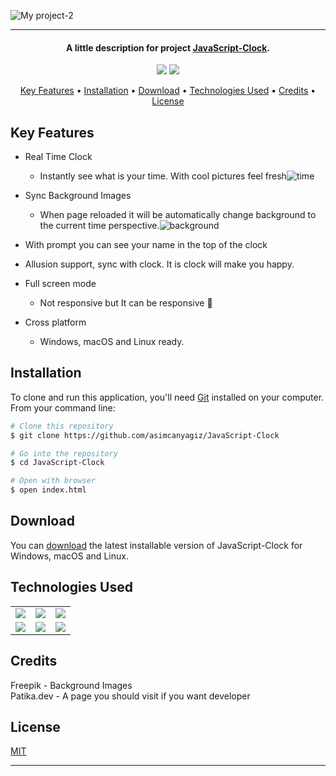 ![My project-2](https://user-images.githubusercontent.com/89473605/175666125-9cfbce77-d2a6-4b35-a2c2-c1e74d0ee7f0.png)

<hr>
<h4 align="center">A little description for project <a href="https://github.com/asimcanyagiz/JavaScript-Clock" target="_blank">JavaScript-Clock</a>.</h4>

<p align="center">
  <img src="https://img.shields.io/github/commit-activity/y/asimcanyagiz/JavaScript-Clock">
  <img src="https://img.shields.io/github/license/asimcanyagiz/JavaScript-Clock">
</p>

<p align="center">
  <a href="#key-features">Key Features</a> •
  <a href="#installation">Installation</a> •
  <a href="#download">Download</a> •
  <a href="#technologies-used">Technologies Used</a> •
  <a href="#credits">Credits</a> •
  <a href="#license">License</a>
</p>

## Key Features

* Real Time Clock
  - Instantly see what is your time. With cool pictures feel fresh![time](https://user-images.githubusercontent.com/89473605/175769704-698dc8b6-a247-486c-89a9-409166a4e32e.gif)

* Sync Background Images
  - When page reloaded it will be automatically change background to the current time perspective.![background](https://user-images.githubusercontent.com/89473605/175769758-ff954597-6015-494b-9257-0964fbf60b9e.gif)

* With prompt you can see your name in the top of the clock
* Allusion support, sync with clock. It is clock will make you happy.
* Full screen mode
  - Not responsive but It can be responsive 🌺
* Cross platform
  - Windows, macOS and Linux ready.

## Installation

To clone and run this application, you'll need [Git](https://git-scm.com) installed on your computer. From your command line:

```bash
# Clone this repository
$ git clone https://github.com/asimcanyagiz/JavaScript-Clock

# Go into the repository
$ cd JavaScript-Clock

# Open with browser
$ open index.html
```


## Download

You can [download](https://github.com/asimcanyagiz/JavaScript-Clock) the latest installable version of JavaScript-Clock for Windows, macOS and Linux.

## Technologies Used

<table style"float:right;">
  <tr>
    <td><img src="https://img.shields.io/badge/-JavaScript-black?style=flat&logo=javascript"/></td>
    <td><img src="https://img.shields.io/badge/-HTML5-E34F26?style=flat&logo=html5&logoColor=white"></td>
    <td><img src="https://img.shields.io/badge/-CSS3-1572B6?style=flat&logo=css3"/></td>
  </tr>
  <tr>
    <td><img src="https://img.shields.io/badge/-Bootstrap-563D7C?style=flat&logo=bootstrap"/></td>
    <td><img src="https://img.shields.io/badge/-Github-black?style=flat&logo=github"/></td>
    <td> <img src="https://img.shields.io/badge/-Git-black?style=flat&logo=git"/></td>
  </tr>
</table>

## Credits

Freepik - Background Images
<br>
Patika.dev - A page you should visit if you want developer


## License

[MIT](https://choosealicense.com/licenses/mit)

---
